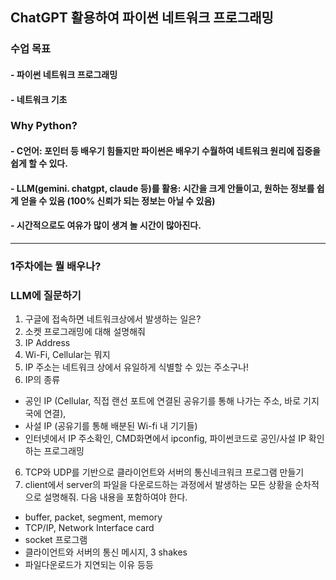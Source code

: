 ## ChatGPT 활용하여 파이썬 네트워크 프로그래밍
### 수업 목표
#### - 파이썬 네트워크 프로그래밍
#### - 네트워크 기초

### Why Python? 
#### - C언어: 포인터 등 배우기 힘들지만 파이썬은 배우기 수월하여 네트워크 원리에 집중을 쉽게 할 수 있다.
#### - LLM(gemini. chatgpt, claude 등)를 활용: 시간을 크게 안들이고, 원하는 정보를 쉽게 얻을 수 있음 (100% 신뢰가 되는 정보는 아닐 수 있음)
#### - 시간적으로도 여유가 많이 생겨 놀 시간이 많아진다.
------------------------------------------------------------------------------
### 1주차에는 뭘 배우나?
### LLM에 질문하기
1. 구글에 접속하면 네트워크상에서 발생하는 일은?
2. 소켓 프로그래밍에 대해 설명해줘
3. IP Address
4. Wi-Fi, Cellular는 뭐지
5. IP 주소는 네트워크 상에서 유일하게 식별할 수 있는 주소구나!
6. IP의 종류
- 공인 IP (Cellular, 직접 랜선 포트에 연결된 공유기를 통해 나가는 주소, 바로 기지국에 연결),
- 사설 IP (공유기를 통해 배분된 Wi-fi 내 기기들)
- 인터넷에서 IP 주소확인, CMD화면에서 ipconfig, 파이썬코드로 공인/사설 IP 확인하는 프로그래밍
6. TCP와 UDP를 기반으로 클라이언트와 서버의 통신네크워크 프로그램 만들기
7. client에서 server의 파일을 다운로드하는 과정에서 발생하는 모든 상황을 순차적으로 설명해줘. 다음 내용을 포함하여야 한다.
- buffer, packet, segment, memory
- TCP/IP, Network Interface card
- socket 프로그램
- 클라이언트와 서버의 통신 메시지, 3 shakes
- 파일다운로드가 지연되는 이유 등등
